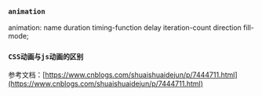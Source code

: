 ### `animation`
animation: name duration timing-function delay iteration-count direction fill-mode;
### `CSS动画与js动画的区别`
参考文档：[https://www.cnblogs.com/shuaishuaidejun/p/7444711.html](https://www.cnblogs.com/shuaishuaidejun/p/7444711.html)